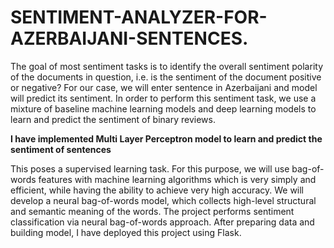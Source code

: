 # SENTIMENT-ANALYZER-FOR-AZERBAIJANI-SENTENCES.
The goal of most sentiment tasks is to identify the overall sentiment polarity of the documents in question, i.e. is the sentiment of the document positive or negative? For our case, we will enter sentence in Azerbaijani and model will predict its sentiment. In order to perform this sentiment task, we use a mixture of baseline machine learning models and deep learning models to learn and predict the sentiment of binary reviews. 

__I have implemented Multi Layer Perceptron model to learn and predict the sentiment of sentences__






This poses a supervised learning task. For this purpose, we will use bag-of-words features with machine learning algorithms which is very simply and efficient, while having the ability to achieve very high accuracy. We will develop a neural bag-of-words model, which collects high-level structural and semantic meaning of the words. The project performs sentiment classification via neural bag-of-words approach. After preparing data and building model, I have deployed this project using Flask.
